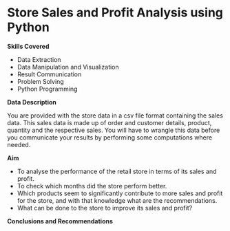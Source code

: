 # Store Sales and Profit Analysis using Python


**Skills Covered**

- Data Extraction <br>
- Data Manipulation and Visualization <br>
- Result Communication<br>
- Problem Solving<br>
- Python Programming<br>



**Data Description**

You are provided with the store data in a csv file format containing the sales data. This sales data is made up of order and customer details, product, quantity and the respective sales. You will have to wrangle this data before you communicate your results by performing some computations where needed.<br>

**Aim**<br>

- To analyse the performance of the retail store in terms of its sales and profit.<br>
- To check which months did the store perform better.<br>
- Which products seem to significantly contribute to more sales and profit for the store, and with that knowledge what are the recommendations.<br>
- What can be done to the store to improve its sales and profit?<br>

**Conclusions and Recommendations**
